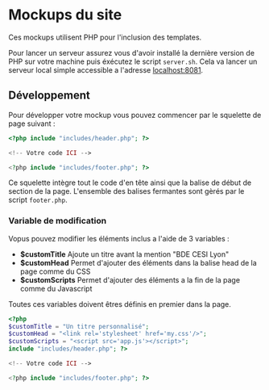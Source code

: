 # Mockups du site

Ces mockups utilisent PHP pour l'inclusion des templates.

Pour lancer un serveur assurez vous d'avoir installé la dernière version de PHP sur votre machine puis éxécutez le script `server.sh`. Cela va lancer un serveur local simple accessible a l'adresse [localhost:8081](http://localhost:8081/).

## Développement

Pour développer votre mockup vous pouvez commencer par le squelette de page suivant :

```php
<?php include "includes/header.php"; ?>

<!-- Votre code ICI -->

<?php include "includes/footer.php"; ?>

```

Ce squelette intègre tout le code d'en tête ainsi que la balise de début de section de la page. L'ensemble des balises fermantes sont gèrés par le script `footer.php`.

### Variable de modification

Vopus pouvez modifier les éléments inclus a l'aide de 3 variables : 

* **$customTitle** Ajoute un titre avant la mention "BDE CESI Lyon"
* **$customHead** Permet d'ajouter des éléments dans la balise head de la page comme du CSS
* **$customScripts** Permet d'ajouter des éléments a la fin de la page comme du Javascript

Toutes ces variables doivent êtres définis en premier dans la page.

```php
<?php
$customTitle = "Un titre personnalisé";
$customHead = "<link rel='stylesheet' href='my.css'/>";
$customScripts = "<script src='app.js'></script>";
include "includes/header.php"; ?>

<!-- Votre code ICI -->

<?php include "includes/footer.php"; ?>

```